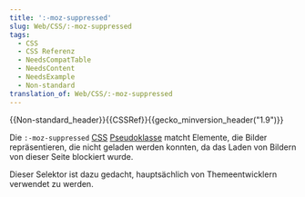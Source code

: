 ```yaml
---
title: ':-moz-suppressed'
slug: Web/CSS/:-moz-suppressed
tags:
  - CSS
  - CSS Referenz
  - NeedsCompatTable
  - NeedsContent
  - NeedsExample
  - Non-standard
translation_of: Web/CSS/:-moz-suppressed
---
```

{{Non-standard_header}}{{CSSRef}}{{gecko_minversion_header("1.9")}}

Die `:-moz-suppressed` [CSS](/de/docs/Web/CSS) [Pseudoklasse](/de/docs/Web/CSS/Pseudo-classes) matcht Elemente, die Bilder repräsentieren, die nicht geladen werden konnten, da das Laden von Bildern von dieser Seite blockiert wurde.

Dieser Selektor ist dazu gedacht, hauptsächlich von Themeentwicklern verwendet zu werden.
